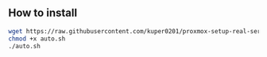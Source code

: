 ## How to install
```bash
wget https://raw.githubusercontent.com/kuper0201/proxmox-setup-real-server/main/auto.sh
chmod +x auto.sh
./auto.sh
```
